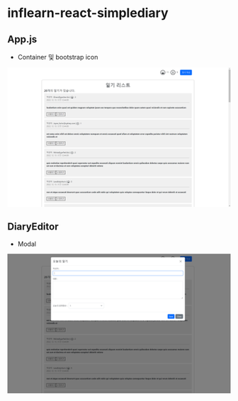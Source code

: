 # inflearn-react-simplediary



## App.js

- Container 및 bootstrap icon

![image-20221213004452700](README.assets/image-20221213004452700.png)



## DiaryEditor

- Modal

![image-20221213004613875](README.assets/image-20221213004613875.png)